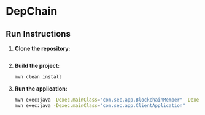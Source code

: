 # DepChain

## Run Instructions

1. **Clone the repository:**
    ```
    ```

2. **Build the project:**
    ```sh
    mvn clean install
    ```

3. **Run the application:**
    ```sh
    mvn exec:java -Dexec.mainClass="com.sec.app.BlockchainMember" -Dexec.args="id"
    mvn exec:java -Dexec.mainClass="com.sec.app.ClientApplication" 
    ```

